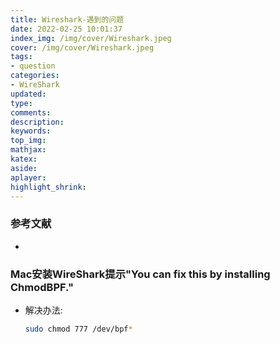 ```yaml
---
title: Wireshark-遇到的问题
date: 2022-02-25 10:01:37
index_img: /img/cover/Wireshark.jpeg
cover: /img/cover/Wireshark.jpeg
tags:
- question
categories:
- WireShark
updated:
type:
comments:
description:
keywords:
top_img:
mathjax:
katex:
aside:
aplayer:
highlight_shrink:
---
```


### 参考文献

* 

### Mac安装WireShark提示"You can fix this by installing ChmodBPF."

* 解决办法: 

  ```sh
  sudo chmod 777 /dev/bpf*
  ```

  
